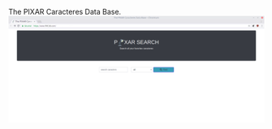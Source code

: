 The PIXAR Caracteres Data Base.
![PIXAR Search screenshot](https://raw.githubusercontent.com/SteadyB/PIXAR_Search/master/ressources/PIXAR_S.png)
